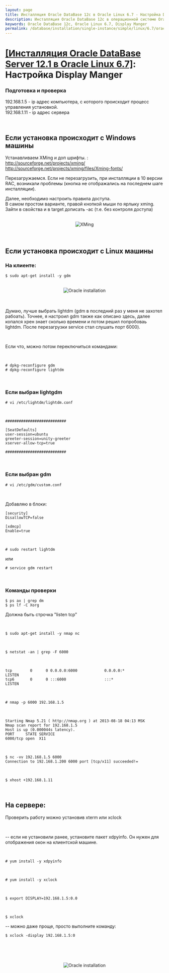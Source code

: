 ```yaml
---
layout: page
title: Инсталляция Oracle DataBase 12c в Oracle Linux 6.7 - Настройка Display Manger
description: Инсталляция Oracle DataBase 12c в операционной системе Oracle Linux 6.7 - Настройка Display Manger
keywords: Oracle DataBase 12c, Oracle Linux 6.7, Display Manger
permalink: /database/installation/single-instance/simple/linux/6.7/oracle/12.1/setup-display-manager/
---
```


# <a href="/database/installation/single-instance/simple/linux/6.7/oracle/12.1/">[Инсталляция Oracle DataBase Server 12.1 в Oracle Linux 6.7]</a>: Настройка Display Manger

### Подготовка и проверка

192.168.1.5 - ip адрес компьютера, с которого происходит процесс управления установкой.<br/>
192.168.1.11 - ip адрес сервера<br/>

<br/>

## Если установка происходит с Windows машины

Устанавливаем XMing и доп шрифты. :<br/>
http://sourceforge.net/projects/xming/<br/>
http://sourceforge.net/projects/xming/files/Xming-fonts/

Перезагружаемся. Если не перезагрузить, при инсталляции в 10 версии RAC, возникали проблемы (кнопка не отображались на последнем шаге инсталляции).

Далее, необходимо настроить правила доступа.<br/>
В самом простом варианте, правой кнопкой мыши по ярлыку xming. Зайти в свойства и в target дописать -ac (т.е. без контроля доступа)

<br/>

<div align="center">
    <img src="https://img.oracledba.net/img/oracle/database/simple/12.1/XMing.png" border="0" alt="XMing">
</div>

<br/>

<br/>

## Если установка происходит с Linux машины

### На клиенте:

    $ sudo apt-get install -y gdm

<br/>

<div align="center">
    <img src="https://img.oracledba.net/img/oracle/database/simple/11.2/gdm.png" border="0" alt="Oracle installation">
</div>

<br/>
<br/>

Думаю, лучше выбрать lightdm (gdm в последний раз у меня не захотел рабоать). Точнее, я настроил gdm также как описано здесь, далее копался хрен знает сколько времени и потом решил попробоваь lightdm. После перезагрузки service стал слушать порт 6000).

<br/>

Если что, можно потом переключиться командами:

<br/>

    # dpkg-reconfigure gdm
    # dpkg-reconfigure lightdm

<br/>

### Если выбран lightgdm

    # vi /etc/lightdm/lightdm.conf

<br/>

    ###########################

    [SeatDefaults]
    user-session=ubuntu
    greeter-session=unity-greeter
    xserver-allow-tcp=true

    ###########################

<br/>

### Если выбран gdm

    # vi /etc/gdm/custom.conf

<br/>

Добавляю в блоки:

    [security]
    DisallowTCP=false

    [xdmcp]
    Enable=true

<!-- <br/>

	###########################
	[xdmcp]
    Enable=true

	[chooser]

	[security]
	DisallowTCP=false

	[debug]
	########################### -->

<!--
<br/>

Возможно, что достаточно перестартовать сервисы командами:

    # service gdm status

    # service gdm restart (или уже даже # service gdm3 restart)

<br/>

Если выбран lightdm

    # service gdm lightgdm

Если не поможет, то: -->

<br/>

    # sudo restart lightdm

или

    # service gdm restart

<br/>

### Команды проверки

    $ ps ax | grep dm
    $ ps lf -C Xorg

Должна быть строчка "listen tcp"

<br/>

    $ sudo apt-get install -y nmap nc

<br/>

    $ netstat -an | grep -F 6000

<br/>

    tcp        0      0 0.0.0.0:6000            0.0.0.0:*               LISTEN
    tcp6       0      0 :::6000                 :::*                    LISTEN

<br/>

    # nmap -p 6000 192.168.1.5

<br/>

    Starting Nmap 5.21 ( http://nmap.org ) at 2013-08-18 04:13 MSK
    Nmap scan report for 192.168.1.5
    Host is up (0.000044s latency).
    PORT     STATE SERVICE
    6000/tcp open  X11

<br/>

    $ nc -vv 192.168.1.5 6000
    Connection to 192.168.1.200 6000 port [tcp/x11] succeeded!=

<br/>

    $ xhost +192.168.1.11

<br/>

## На сервере:

Проверить работу можно установив xterm или xclock

<br/>

-- если не установили ранее, установите пакет xdpyinfo. Он нужен для отображения окон на клиентской машине.

<br/>

    # yum install -y xdpyinfo

<br/>

    # yum install -y xclock

<br/>

    $ export DISPLAY=192.168.1.5:0.0

<br/>

    $ xclock

-- можно даже проще, просто выполните команду:

    $ xclock -display 192.168.1.5:0

<br/><br/>

<br/>

<div align="center">
    <img src="https://img.oracledba.net/img/oracle/database/simple/11.2/xclock.png" border="0" alt="Oracle installation">
</div>
